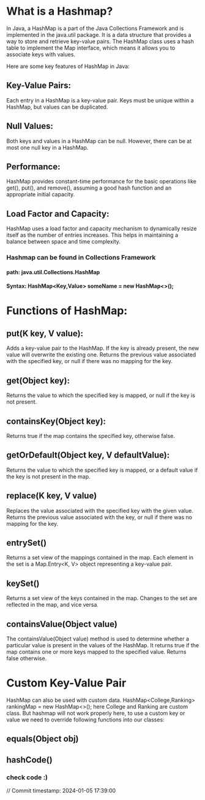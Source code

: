 # What is a Hashmap?
In Java, a HashMap is a part of the Java Collections Framework and is implemented in the java.util package. It is a data structure that provides a way to store and retrieve key-value pairs. The HashMap class uses a hash table to implement the Map interface, which means it allows you to associate keys with values.

Here are some key features of HashMap in Java:
## Key-Value Pairs:

Each entry in a HashMap is a key-value pair.
Keys must be unique within a HashMap, but values can be duplicated.

## Null Values:

Both keys and values in a HashMap can be null.
However, there can be at most one null key in a HashMap.

## Performance:

HashMap provides constant-time performance for the basic operations like get(), put(), and remove(), assuming a good hash function and an appropriate initial capacity.

## Load Factor and Capacity:

HashMap uses a load factor and capacity mechanism to dynamically resize itself as the number of entries increases. This helps in maintaining a balance between space and time complexity.

### Hashmap can be found in Collections Framework 
#### path: java.util.Collections.HashMap
#### Syntax: HashMap<Key,Value> someName = new HashMap<>();

# Functions of HashMap:
## put(K key, V value):
Adds a key-value pair to the HashMap.
If the key is already present, the new value will overwrite the existing one.
Returns the previous value associated with the specified key, or null if there was no mapping for the key.

## get(Object key):
Returns the value to which the specified key is mapped, or null if the key is not present.

## containsKey(Object key):
Returns true if the map contains the specified key, otherwise false.

## getOrDefault(Object key, V defaultValue):
Returns the value to which the specified key is mapped, or a default value if the key is not present in the map.

## replace(K key, V value)
Replaces the value associated with the specified key with the given value.
Returns the previous value associated with the key, or null if there was no mapping for the key.

## entrySet()
Returns a set view of the mappings contained in the map.
Each element in the set is a Map.Entry<K, V> object representing a key-value pair.

## keySet()
Returns a set view of the keys contained in the map.
Changes to the set are reflected in the map, and vice versa.

## containsValue(Object value)
The containsValue(Object value) method is used to determine whether a particular value is present in the values of the HashMap.
It returns true if the map contains one or more keys mapped to the specified value.
Returns false otherwise.


# Custom Key-Value Pair
HashMap can also be used with custom data.
HashMap<College,Ranking> rankingMap = new HashMap<>();
here College and Ranking are custom class.
But hashmap will not work properly here, to use
a custom key or value we need to override following functions into our classes:
## equals(Object obj)
## hashCode()

### check code :)
// Commit timestamp: 2024-01-05 17:39:00